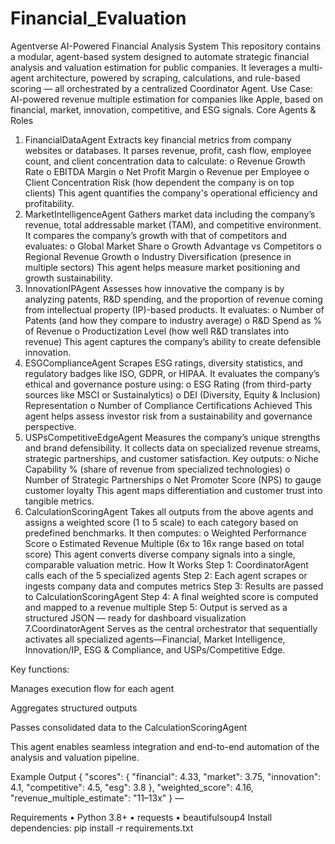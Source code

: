 # Financial_Evaluation
Agentverse AI-Powered Financial Analysis System
This repository contains a modular, agent-based system designed to automate strategic financial analysis and valuation estimation for public companies. It leverages a multi-agent architecture, powered by scraping, calculations, and rule-based scoring — all orchestrated by a centralized Coordinator Agent.
 Use Case: AI-powered revenue multiple estimation for companies like Apple, based on financial, market, innovation, competitive, and ESG signals.
Core Agents & Roles
1.	FinancialDataAgent
Extracts key financial metrics from company websites or databases. It parses revenue, profit, cash flow, employee count, and client concentration data to calculate:
o	Revenue Growth Rate
o	EBITDA Margin
o	Net Profit Margin
o	Revenue per Employee
o	Client Concentration Risk (how dependent the company is on top clients)
This agent quantifies the company's operational efficiency and profitability.
2.	MarketIntelligenceAgent
Gathers market data including the company’s revenue, total addressable market (TAM), and competitive environment. It compares the company’s growth with that of competitors and evaluates:
o	Global Market Share
o	Growth Advantage vs Competitors
o	Regional Revenue Growth
o	Industry Diversification (presence in multiple sectors)
This agent helps measure market positioning and growth sustainability.
3.	InnovationIPAgent
Assesses how innovative the company is by analyzing patents, R&D spending, and the proportion of revenue coming from intellectual property (IP)-based products. It evaluates:
o	Number of Patents (and how they compare to industry average)
o	R&D Spend as % of Revenue
o	Productization Level (how well R&D translates into revenue)
This agent captures the company’s ability to create defensible innovation.
4.	ESGComplianceAgent
Scrapes ESG ratings, diversity statistics, and regulatory badges like ISO, GDPR, or HIPAA. It evaluates the company’s ethical and governance posture using:
o	ESG Rating (from third-party sources like MSCI or Sustainalytics)
o	DEI (Diversity, Equity & Inclusion) Representation
o	Number of Compliance Certifications Achieved
This agent helps assess investor risk from a sustainability and governance perspective.
5.	USPsCompetitiveEdgeAgent
Measures the company’s unique strengths and brand defensibility. It collects data on specialized revenue streams, strategic partnerships, and customer satisfaction. Key outputs:
o	Niche Capability % (share of revenue from specialized technologies)
o	Number of Strategic Partnerships
o	Net Promoter Score (NPS) to gauge customer loyalty
This agent maps differentiation and customer trust into tangible metrics.
6.	CalculationScoringAgent
Takes all outputs from the above agents and assigns a weighted score (1 to 5 scale) to each category based on predefined benchmarks. It then computes:
o	Weighted Performance Score
o	Estimated Revenue Multiple (6x to 16x range based on total score)
This agent converts diverse company signals into a single, comparable valuation metric.
 How It Works
Step 1: CoordinatorAgent calls each of the 5 specialized agents
Step 2: Each agent scrapes or ingests company data and computes metrics
Step 3: Results are passed to CalculationScoringAgent
Step 4: A final weighted score is computed and mapped to a revenue multiple
Step 5: Output is served as a structured JSON — ready for dashboard visualization
7.CoordinatorAgent
Serves as the central orchestrator that sequentially activates all specialized agents—Financial, Market Intelligence, Innovation/IP, ESG & Compliance, and USPs/Competitive Edge.

Key functions:

Manages execution flow for each agent

Aggregates structured outputs

Passes consolidated data to the CalculationScoringAgent

This agent enables seamless integration and end-to-end automation of the analysis and valuation pipeline.


Example Output
{
"scores": {
"financial": 4.33,
"market": 3.75,
"innovation": 4.1,
"competitive": 4.5,
"esg": 3.8
},
"weighted_score": 4.16,
"revenue_multiple_estimate": "11–13x"
}
—

Requirements
•	Python 3.8+
•	requests
•	beautifulsoup4
Install dependencies:
pip install -r requirements.txt
